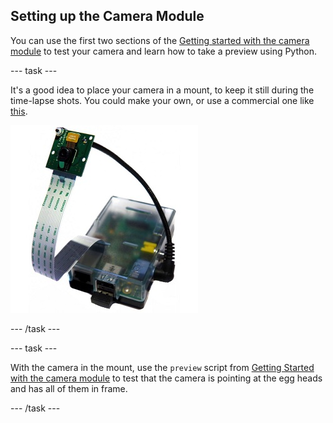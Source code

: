 ## Setting up the Camera Module

You can use the first two sections of the [Getting started with the camera module](https://projects.raspberrypi.org/en/projects/getting-started-with-picamera/) to test your camera and learn how to take a preview using Python.

--- task ---

It's a good idea to place your camera in a mount, to keep it still during the time-lapse shots. You could make your own, or use a commercial one like [this](http://www.modmypi.com/raspberry-pi/camera/camera-board-360-gooseneck-mount).

![](images/camera-mount.jpg)

--- /task ---

--- task ---

With the camera in the mount, use the `preview` script from [Getting Started with the camera module](https://projects.raspberrypi.org/en/projects/getting-started-with-picamera/worksheet/) to test that the camera is pointing at the egg heads and has all of them in frame.

--- /task ---







